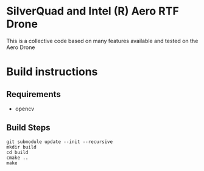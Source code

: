 # SilverQuad and Intel (R) Aero RTF Drone

This is a collective code based on many features available and tested on the Aero Drone


# Build instructions

## Requirements
 - opencv

## Build Steps

```
git submodule update --init --recursive
mkdir build
cd build
cmake ..
make
```
